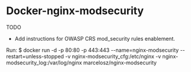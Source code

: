 # Docker-nginx-modsecurity

TODO
- Add instructions for OWASP CRS mod_security rules enablement.

Run:
$ docker run -d -p 80:80 -p 443:443 --name=nginx-modsecurity --restart=unless-stopped -v nginx-modsecurity_cfg:/etc/nginx -v nginx-modsecurity_log:/var/log/nginx marcelosz/nginx-modsecurity